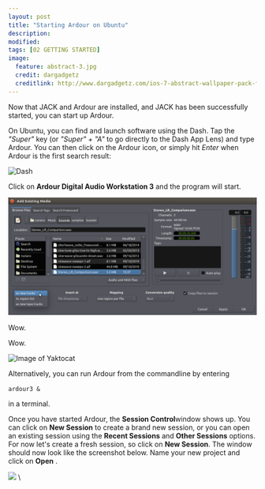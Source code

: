 ```yaml
---
layout: post
title: "Starting Ardour on Ubuntu"
description:
modified: 
tags: [02 GETTING STARTED]
image:
  feature: abstract-3.jpg
  credit: dargadgetz
  creditlink: http://www.dargadgetz.com/ios-7-abstract-wallpaper-pack-for-iphone-5-and-ipod-touch-retina/
---
```


Now that JACK and Ardour are installed, and JACK has been successfully
started, you can start up Ardour.

On Ubuntu, you can find and launch software using the Dash. Tap the
*"Super"* key (or *"Super" + "A"* to go directly to the Dash App Lens)
and type Ardour. You can then click on the Ardour icon, or simply hit
*Enter* when Ardour is the first search result:

![Dash](/images/Ardour3_Ubuntu_Dash_1.png)

Click on **Ardour Digital Audio Workstation 3** and the program will
start.

![Image of Ardour](/images/Ardour3_Add_As_New_Track.png)

Wow.

Wow.

![Image of Yaktocat](https://octodex.github.com/images/yaktocat.png)

Alternatively, you can run Ardour from the commandline by entering

    ardour3 &

in a terminal.

Once you have started Ardour, the **Session Control**window shows up.
You can click on **New Session** to create a brand new session, or you
can open an existing session using the **Recent Sessions** and **Other
Sessions** options. For now let's create a fresh session, so click on
**New Session**. The window should now look like the screenshot below.
Name your new project and click on **Open** .

![](/images/Ardour3_New_Session_Simple_1.png) \

